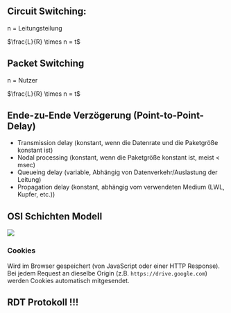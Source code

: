 ## Circuit Switching:

n = Leitungsteilung

$\frac{L}{R} \times n = t$

## Packet Switching

n = Nutzer

$\frac{L}{R} \times n = t$

## Ende-zu-Ende Verzögerung (Point-to-Point-Delay)
- Transmission delay (konstant, wenn die Datenrate und die Paketgröße konstant ist)
- Nodal processing (konstant, wenn die Paketgröße konstant ist, meist < msec)
- Queueing delay (variable, Abhängig von Datenverkehr/Auslastung der Leitung)
- Propagation delay (konstant, abhängig vom verwendeten Medium (LWL, Kupfer, etc.))

## OSI Schichten Modell

![](https://dev-supp.de/fileadmin/_processed_/2/a/csm_iso-osi-schichtenmodell_3671978625.jpg)

### Cookies

Wird im Browser gespeichert (von JavaScript oder einer HTTP Response). Bei jedem Request an dieselbe Origin (z.B. `https://drive.google.com`) werden Cookies automatisch mitgesendet.

## RDT Protokoll !!!
